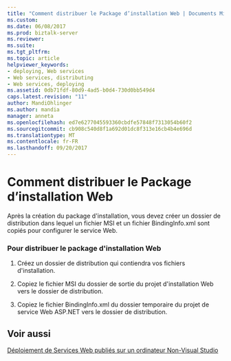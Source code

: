 ```yaml
---
title: "Comment distribuer le Package d’installation Web | Documents Microsoft"
ms.custom: 
ms.date: 06/08/2017
ms.prod: biztalk-server
ms.reviewer: 
ms.suite: 
ms.tgt_pltfrm: 
ms.topic: article
helpviewer_keywords:
- deploying, Web services
- Web services, distributing
- Web services, deploying
ms.assetid: 0db71fdf-80d9-4ad5-b0d4-730d0bb549d4
caps.latest.revision: "11"
author: MandiOhlinger
ms.author: mandia
manager: anneta
ms.openlocfilehash: ed7e6277045593360cbdfe57848f7313054b60f2
ms.sourcegitcommit: cb908c540d8f1a692d01dc8f313e16cb4b4e696d
ms.translationtype: MT
ms.contentlocale: fr-FR
ms.lasthandoff: 09/20/2017
---
```

# <a name="how-to-distribute-the-web-setup-package"></a>Comment distribuer le Package d’installation Web
Après la création du package d'installation, vous devez créer un dossier de distribution dans lequel un fichier MSI et un fichier BindingInfo.xml sont copiés pour configurer le service Web.  
  
### <a name="to-distribute-the-web-setup-package"></a>Pour distribuer le package d'installation Web  
  
1.  Créez un dossier de distribution qui contiendra vos fichiers d'installation.  
  
2.  Copiez le fichier MSI du dossier de sortie du projet d'installation Web vers le dossier de distribution.  
  
3.  Copiez le fichier BindingInfo.xml du dossier temporaire du projet de service Web ASP.NET vers le dossier de distribution.  
  
## <a name="see-also"></a>Voir aussi  
 [Déploiement de Services Web publiés sur un ordinateur Non-Visual Studio](../core/deploying-published-web-services-on-a-non-visual-studio-computer.md)
